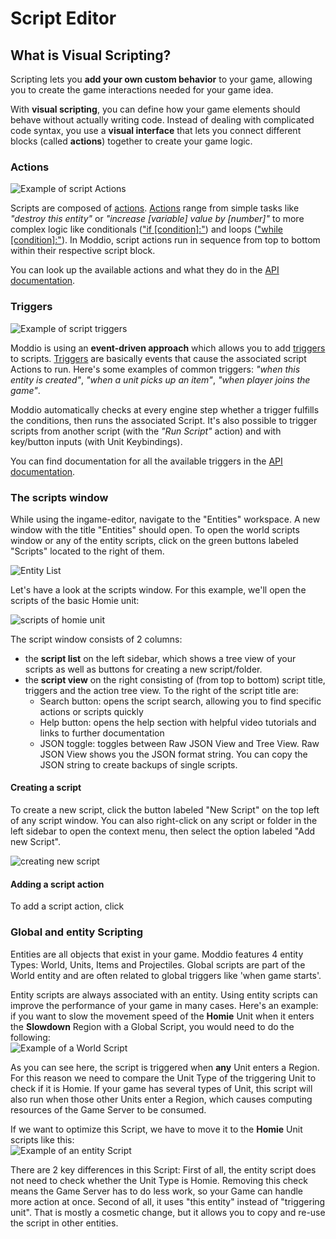 # Script Editor

## What is Visual Scripting?

Scripting lets you **add your own custom behavior** to your game, allowing you to create the game interactions needed for your game idea. 

With **visual scripting**, you can define how your game elements should behave without actually writing code. Instead of dealing with complicated code syntax, you use a **visual interface** that lets you connect different blocks (called **actions**) together to create your game logic.

### Actions

![Example of script Actions](../../img/scripting/actions.png)

Scripts are composed of [actions](https://www.modd.io/docs/functions/). [Actions](https://www.modd.io/docs/functions/) range from simple tasks like *"destroy this entity"* or *"increase \[variable\] value by \[number\]"* to more complex logic like conditionals (["if \[condition\]:"](https://www.modd.io/docs/functions/condition/)) and loops (["while \[condition\]:"](https://www.modd.io/docs/functions/while)). In Moddio, script actions run in sequence from top to bottom within their respective script block.

You can look up the available actions and what they do in the [API documentation](https://www.modd.io/docs/functions/).


### Triggers

![Example of script triggers](../../img/scripting/trigger.png)

Moddio is using an **event-driven approach** which allows you to add [triggers](https://www.modd.io/docs/triggers/) to scripts. [Triggers](https://www.modd.io/docs/triggers/) are basically events that cause the associated script Actions to run. Here's some examples of common triggers: *"when this entity is created"*, *"when a unit picks up an item"*, *"when player joins the game"*. 

Moddio automatically checks at every engine step whether a trigger fulfills the conditions, then runs the associated Script. It's also possible to trigger scripts from another script (with the *"Run Script"* action) and with key/button inputs (with Unit Keybindings).

You can find documentation for all the available triggers in the [API documentation](https://www.modd.io/docs/triggers/).


### The scripts window

While using the ingame-editor, navigate to the "Entities" workspace. A new window with the title "Entities" should open. To open the world scripts window or any of the entity scripts, click on the green buttons labeled "Scripts" located to the right of them.

![Entity List](../../img/scripting/entitywindow.png)

Let's have a look at the scripts window. For this example, we'll open the scripts of the basic Homie unit:

![scripts of homie unit](../../img/scripting/homiescripts.png)

The script window consists of 2 columns:
* the **script list** on the left sidebar, which shows a tree view of your scripts as well as buttons for creating a new script/folder.
* the **script view** on the right consisting of (from top to bottom) script title, triggers and the action tree view. To the right of the script title are:
	* Search button: opens the script search, allowing you to find specific actions or scripts quickly
	* Help button: opens the help section with helpful video tutorials and links to further documentation
	* JSON toggle: toggles between Raw JSON View and Tree View. Raw JSON View shows you the JSON format string. You can copy the JSON string to create backups of single scripts.

#### Creating a script

To create a new script, click the button labeled "New Script" on the top left of any script window. You can also right-click on any script or folder in the left sidebar to open the context menu, then select the option labeled "Add new Script".  

![creating new script](../../img/scripting/newscript.png)

#### Adding a script action

To add a script action, click 










### Global and entity Scripting

Entities are all objects that exist in your game. Moddio features 4 entity Types: World, Units, Items and Projectiles. Global scripts are part of the World entity and are often related to global triggers like 'when game starts'. 

Entity scripts are always associated with an entity. Using entity scripts can improve the performance of your game in many cases. Here's an example: if you want to slow the movement speed of the **Homie** Unit when it enters the **Slowdown** Region with a Global Script, you would need to do the following:  
![Example of a World Script](../../img/scripting/global.png)

As you can see here, the script is triggered when **any** Unit enters a Region. For this reason we need to compare the Unit Type of the triggering Unit to check if it is Homie. If your game has several types of Unit, this script will also run when those other Units enter a Region, which causes computing resources of the Game Server to be consumed.

If we want to optimize this Script, we have to move it to the **Homie** Unit scripts like this:  
![Example of an entity Script](../../img/scripting/entity.png)

There are 2 key differences in this Script:
First of all, the entity script does not need to check whether the Unit Type is Homie. Removing this check means the Game Server has to do less work, so your Game can handle more action at once.
Second of all, it uses "this entity" instead of "triggering unit". That is mostly a cosmetic change, but it allows you to copy and re-use the script in other entities.

